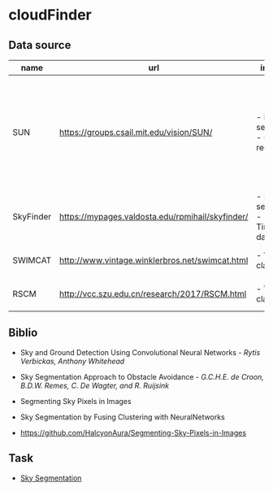 # cloudFinder


## Data source

| name | url                                      | information                           | size                                                                             |
|------|------------------------------------------|---------------------------------------|--------------------------------------------------------------------------------------------|
| SUN  | https://groups.csail.mit.edu/vision/SUN/ | - images segmentation <br> - scene recognition | - 131067 Images <br> - 908 Scene categories <br> - 313884 Segmented objects <br> - 4479 Object categories |
| SkyFinder  | https://mypages.valdosta.edu/rpmihail/skyfinder/ | - Sky segmentation <br> - Time/Weather data | - 90000 Images from 56 cameras |
| SWIMCAT  | http://www.vintage.winklerbros.net/swimcat.html  | - Weather classification | - 784 Images in 5 groups  |
| RSCM  | http://vcc.szu.edu.cn/research/2017/RSCM.html  | - Weather classification | - 65,000 images in 6 groups  |


## Biblio 

- Sky and Ground Detection Using Convolutional Neural Networks - *Rytis Verbickas, Anthony Whitehead*
- Sky Segmentation Approach to Obstacle Avoidance - *G.C.H.E. de Croon, B.D.W. Remes, C. De Wagter, and R. Ruijsink*
- Segmenting Sky Pixels in Images 
- Sky Segmentation by Fusing Clustering with NeuralNetworks

- https://github.com/HalcyonAura/Segmenting-Sky-Pixels-in-Images

## Task

- [Sky Segmentation]("doc/sky_segmentation.md")

